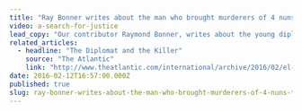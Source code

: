 ```yaml
---
title: "Ray Bonner writes about the man who brought murderers of 4 nuns to justice"
video: a-search-for-justice
lead_copy: "Our contributor Raymond Bonner, writes about the young diplomat who risked his life to find out who murdered four nuns in El Salvador. But guess where the men who ordered the killings wound up living? Watch *A Search for Justice.*"
related_articles:
  - headline: "The Diplomat and the Killer"
    source: "The Atlantic"
    link: "http://www.theatlantic.com/international/archive/2016/02/el-salvador-churchwomen-murders/460320/"
date: 2016-02-12T16:57:00.000Z
published: true
slug: ray-bonner-writes-about-the-man-who-brought-murderers-of-4-nuns-to-justice
---
```


